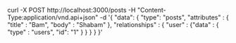 curl -X POST http://localhost:3000/posts -H "Content-Type:application/vnd.api+json" -d '{ "data": { "type": "posts", "attributes" : { "title" : "Bam", "body" : "Shabam" }, "relationships" : { "user" : {"data" : { "type" : "users", "id": "1" } } } } }'

